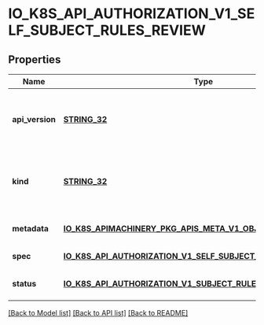 # IO_K8S_API_AUTHORIZATION_V1_SELF_SUBJECT_RULES_REVIEW

## Properties
Name | Type | Description | Notes
------------ | ------------- | ------------- | -------------
**api_version** | [**STRING_32**](STRING_32.md) | APIVersion defines the versioned schema of this representation of an object. Servers should convert recognized schemas to the latest internal value, and may reject unrecognized values. More info: https://git.k8s.io/community/contributors/devel/sig-architecture/api-conventions.md#resources | [optional] [default to null]
**kind** | [**STRING_32**](STRING_32.md) | Kind is a string value representing the REST resource this object represents. Servers may infer this from the endpoint the client submits requests to. Cannot be updated. In CamelCase. More info: https://git.k8s.io/community/contributors/devel/sig-architecture/api-conventions.md#types-kinds | [optional] [default to null]
**metadata** | [**IO_K8S_APIMACHINERY_PKG_APIS_META_V1_OBJECT_META**](io.k8s.apimachinery.pkg.apis.meta.v1.ObjectMeta.md) |  | [optional] [default to null]
**spec** | [**IO_K8S_API_AUTHORIZATION_V1_SELF_SUBJECT_RULES_REVIEW_SPEC**](io.k8s.api.authorization.v1.SelfSubjectRulesReviewSpec.md) |  | [default to null]
**status** | [**IO_K8S_API_AUTHORIZATION_V1_SUBJECT_RULES_REVIEW_STATUS**](io.k8s.api.authorization.v1.SubjectRulesReviewStatus.md) |  | [optional] [default to null]

[[Back to Model list]](../README.md#documentation-for-models) [[Back to API list]](../README.md#documentation-for-api-endpoints) [[Back to README]](../README.md)


